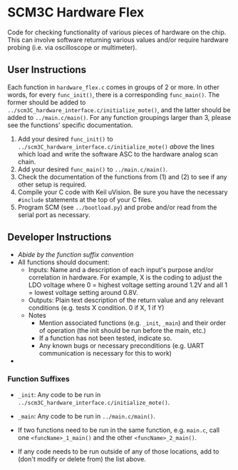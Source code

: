 # SCM3C Hardware Flex
Code for checking functionality of various pieces of hardware on the chip. This can involve software returning various values and/or require hardware probing (i.e. via oscilloscope or multimeter).

## User Instructions
Each function in `hardware_flex.c` comes in groups of 2 or more. In other words, for every `func_init()`, there is a corresponding `func_main()`. The former should be added to `../scm3C_hardware_interface.c/initialize_mote()`, and the latter should be added to `../main.c/main()`. For any function groupings larger than 3, please see the functions' specific documentation.

1. Add your desired `func_init()` to `../scm3C_hardware_interface.c/initialize_mote()` *above* the lines which load and write the software ASC to the hardware analog scan chain.
2. Add your desired `func_main()` to `../main.c/main()`.
3. Check the documentation of the functions from (1) and (2) to see if any other setup is required.
4. Compile your C code with Keil uVision. Be sure you have the necessary `#include` statements at the top of your C files.
5. Program SCM (see `../bootload.py`) and probe and/or read from the serial port as necessary.

## Developer Instructions
* *Abide by the function suffix convention*
* All functions should document:
	- Inputs: Name and a description of each input's purpose and/or correlation in hardware. For example, X is the coding to adjust the LDO voltage where 0 = highest voltage setting around 1.2V and all 1 = lowest voltage setting around 0.8V.
	- Outputs: Plain text description of the return value and any relevant conditions (e.g. tests X condition. 0 if X, 1 if Y)
	- Notes
		* Mention associated functions (e.g. `_init`, `_main`) and their order of operation (the init should be run before the main, etc.)
		* If a function has not been tested, indicate so.
		* Any known bugs or necessary preconditions (e.g. UART communication is necessary for this to work)
* 

### Function Suffixes
* `_init`: Any code to be run in `../scm3C_hardware_interface.c/initialize_mote()`.
* `_main`: Any code to be run in `../main.c/main()`.

* If two functions need to be run in the same function, e.g. `main.c`, call one `<funcName>_1_main()` and the other `<funcName>_2_main()`.
* If any code needs to be run outside of any of those locations, add to (don't modify or delete from) the list above.